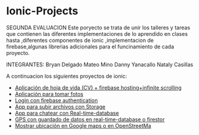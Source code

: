 # Ionic-Projects
SEGUNDA EVALUACION 
Este poryecto se trata de unir los talleres y tareas que contienen las diferentes implementaciones de lo aprendido en clases hasta ,diferentes componentes de ionic ,implementacion de firebase,algunas librerias adicionales para el funcinamiento de cada proyecto.

INTEGRANTES:
Bryan Delgado
Mateo Mino
Danny Yanacallo
Nataly Casillas

A continuacion los siguientes proyectos de ionic:


- [Aplicación de hoja de vida (CV) + firebase hosting+infinite scrolling](https://github.com/bryandelgado99/Ionic-Projects/blob/main/Cv_Firebase/README.md)
- [Aplicación para tomar fotos](https://github.com/bryandelgado99/Ionic-Projects/blob/main/Galeria/README.md)
- [Login con firebase authentication](https://github.com/bryandelgado99/Ionic-Projects/blob/main/Login_Firebase/README.md)
- [App para subir archivos con Storage](https://github.com/bryandelgado99/Ionic-Projects/tree/main/Guardado_Firebase)
- [App para chatear con Real-time-database](https://github.com/bryandelgado99/Ionic-Projects/blob/main/Chat/README.md)
- [GPS con guardado de datos en real-time-database o firestor](https://github.com/bryandelgado99/Ionic-Projects/blob/main/GPS_Firebase/README.md)
- [Mostrar ubicación en Google maps o en OpenStreetMa](https://github.com/bryandelgado99/Ionic-Projects/blob/main/GPS_Tiempo_Real/README.md)
  
